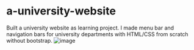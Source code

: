 # a-university-website
Built a university website as learning project. I made menu bar and navigation bars for university departments with HTML/CSS from scratch without bootstrap.
![image](https://user-images.githubusercontent.com/94111069/172011971-53604c9b-c9bf-49a7-a229-35d643cfc272.png)
